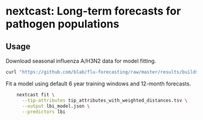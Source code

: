 # nextcast: Long-term forecasts for pathogen populations

## Usage

Download seasonal influenza A/H3N2 data for model fitting.

``` bash
curl "https://github.com/blab/flu-forecasting/raw/master/results/builds/natural/natural_sample_1_with_90_vpm_sliding/tip_attributes_with_weighted_distances.tsv" > tip_attributes_with_weighted_distances.tsv
```


Fit a model using default 6 year training windows and 12-month forecasts.

``` bash
    nextcast fit \
      --tip-attributes tip_attributes_with_weighted_distances.tsv \
      --output lbi_model.json \
      --predictors lbi
```
